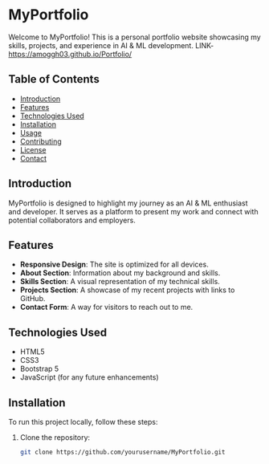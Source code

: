 # MyPortfolio

Welcome to MyPortfolio! This is a personal portfolio website showcasing my skills, projects, and experience in AI & ML development. 
LINK- https://amoggh03.github.io/Portfolio/

## Table of Contents

- [Introduction](#introduction)
- [Features](#features)
- [Technologies Used](#technologies-used)
- [Installation](#installation)
- [Usage](#usage)
- [Contributing](#contributing)
- [License](#license)
- [Contact](#contact)

## Introduction

MyPortfolio is designed to highlight my journey as an AI & ML enthusiast and developer. It serves as a platform to present my work and connect with potential collaborators and employers.

## Features

- **Responsive Design**: The site is optimized for all devices.
- **About Section**: Information about my background and skills.
- **Skills Section**: A visual representation of my technical skills.
- **Projects Section**: A showcase of my recent projects with links to GitHub.
- **Contact Form**: A way for visitors to reach out to me.

## Technologies Used

- HTML5
- CSS3
- Bootstrap 5
- JavaScript (for any future enhancements)

## Installation

To run this project locally, follow these steps:

1. Clone the repository:
   ```bash
   git clone https://github.com/yourusername/MyPortfolio.git
